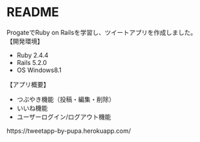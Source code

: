 # README
ProgateでRuby on Railsを学習し、ツイートアプリを作成しました。<br>
【開発環境】
<ul>
  <li>Ruby 2.4.4</li>
  <li>Rails 5.2.0</li>
  <li>OS Windows8.1</li>
</ul>
【アプリ概要】
<ul>
  <li>つぶやき機能（投稿・編集・削除）</li>
  <li>いいね機能</li>
  <li>ユーザーログイン/ログアウト機能</li>
</ul>  
https://tweetapp-by-pupa.herokuapp.com/
